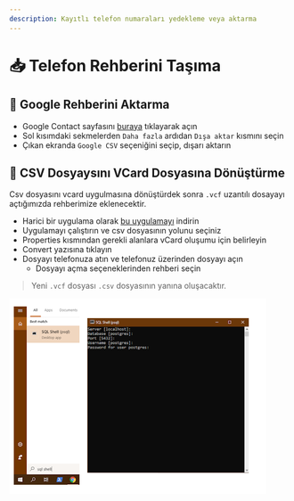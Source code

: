 ```yaml
---
description: Kayıtlı telefon numaraları yedekleme veya aktarma
---
```


# 📥 Telefon Rehberini Taşıma

## 📰 Google Rehberini Aktarma <a id="google-rehberini-aktarma"></a>

* Google Contact sayfasını [buraya](https://contacts.google.com/) tıklayarak açın
* Sol kısımdaki sekmelerden `Daha fazla` ardıdan `Dışa aktar` kısmını seçin
* Çıkan ekranda `Google CSV` seçeniğini seçip, dışarı aktarın

## 💫 CSV Dosyaysını VCard Dosyasına Dönüştürme <a id="csv-dosyaysini-vcard-dosyasina-doenuestuerme"></a>

Csv dosyasını vcard uygulmasına dönüştürdek sonra `.vcf` uzantılı dosayayı açtığımızda rehberimize eklenecektir.‌

* Harici bir uygulama olarak [bu uygulamayı](http://www.csvtovcard.com/) indirin
* Uygulamayı çalıştırın ve csv dosyasının yolunu seçiniz
* Properties kısmından gerekli alanlara vCard oluşumu için belirleyin
* Convert yazısına tıklayın
* Dosyayı telefonuza atın ve telefonuz üzerinden dosyayı açın
  * Dosyayı açma seçeneklerinden rehberi seçin

> Yeni `.vcf` dosyası `.csv` dosyasının yanına oluşacaktır.

![CSV&apos;den VCarf&apos;a &#xE7;evirme](../.gitbook/assets/image%20%2840%29.png)

